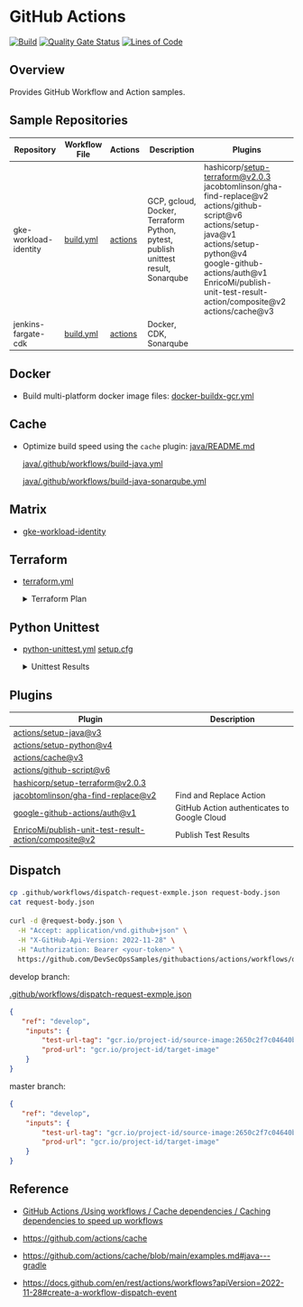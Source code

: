 # GitHub Actions

[![Build](https://github.com/DevSecOpsSamples/githubactions/actions/workflows/build.yml/badge.svg?branch=master)](https://github.com/DevSecOpsSamples/githubactions/actions/workflows/build.yml)
[![Quality Gate Status](https://sonarcloud.io/api/project_badges/measure?project=DevSecOpsSamples_githubactions&metric=alert_status)](https://sonarcloud.io/summary/new_code?id=DevSecOpsSamples_githubactions) [![Lines of Code](https://sonarcloud.io/api/project_badges/measure?project=DevSecOpsSamples_githubactions&metric=ncloc)](https://sonarcloud.io/summary/new_code?id=DevSecOpsSamples_githubactions)

## Overview

Provides GitHub Workflow and Action samples.

## Sample Repositories

| Repository                          | Workflow File | Actions | Description | Plugins |
|---|--------------------------------|------|--------------------------------|---------------|
| gke-workload-identity | [build.yml](https://github.com/DevSecOpsSamples/gke-workload-identity/blob/master/.github/workflows/build.yml)     | [actions](https://github.com/DevSecOpsSamples/gke-workload-identity/actions/workflows/build.yml) | GCP, gcloud, Docker, Terraform <br/> Python, pytest, publish unittest result, Sonarqube  | hashicorp/setup-terraform@v2.0.3 <br/>jacobtomlinson/gha-find-replace@v2 <br/> actions/github-script@v6 <br/>actions/setup-java@v1 <br/>actions/setup-python@v4 <br/> google-github-actions/auth@v1 <br/> EnricoMi/publish-unit-test-result-action/composite@v2 <br/> actions/cache@v3 <br/> |
| jenkins-fargate-cdk   | [build.yml](https://github.com/DevSecOpsSamples/jenkins-fargate-cdk/blob/master/.github/workflows/build.yml)     | [actions](https://github.com/DevSecOpsSamples/jenkins-fargate-cdk/actions/workflows/build.yml) | Docker, CDK, Sonarqube | |

## Docker

- Build multi-platform docker image files: [docker-buildx-gcr.yml](docker-buildx-gcr.yml)

## Cache

- Optimize build speed using the `cache` plugin: [java/README.md](java/README.md)

    [java/.github/workflows/build-java.yml](java/.github/workflows/build-java.yml)

    [java/.github/workflows/build-java-sonarqube.yml](java/.github/workflows/build-java-sonarqube.yml)

## Matrix

- [gke-workload-identity](https://github.com/DevSecOpsSamples/gke-workload-identity/blob/master/.github/workflows/build.yml)

## Terraform

- [terraform.yml](terraform.yml)

    <details><summary>Terraform Plan</summary>

    ![terraform-plan.png](./screenshots/terraform-plan.png?raw=true)

    </details>

## Python Unittest

- [python-unittest.yml](python-unittest.yml) [setup.cfg](setup.cfg)

    <details><summary>Unittest Results</summary>

    ![test-failed.png](./screenshots/test-failed.png?raw=true)

    ![test-failed-details.png](./screenshots/test-failed-details.png?raw=true)

    </details>

## Plugins

| Plugin      |  Description                   |
|-------------|--------------------------------|
| [actions/setup-java@v3](https://github.com/actions/setup-java) |  |
| [actions/setup-python@v4](https://github.com/actions/setup-python) |  |
| [actions/cache@v3](https://github.com/actions/cache) |  |
| [actions/github-script@v6](https://github.com/actions/github-script) |  |
| [hashicorp/setup-terraform@v2.0.3](https://github.com/hashicorp/setup-terraform) | |
| [jacobtomlinson/gha-find-replace@v2](https://github.com/jacobtomlinson/gha-find-replace) | Find and Replace Action |
| [google-github-actions/auth@v1](https://github.com/google-github-actions/auth) |  GitHub Action authenticates to Google Cloud |
| [EnricoMi/publish-unit-test-result-action/composite@v2](https://github.com/EnricoMi/publish-unit-test-result-action) |  Publish Test Results |

## Dispatch

```bash
cp .github/workflows/dispatch-request-exmple.json request-body.json
cat request-body.json

curl -d @request-body.json \
  -H "Accept: application/vnd.github+json" \
  -H "X-GitHub-Api-Version: 2022-11-28" \
  -H "Authorization: Bearer <your-token>" \
  https://github.com/DevSecOpsSamples/githubactions/actions/workflows/dispatch-example.yml/dispatches
```

develop branch:

[.github/workflows/dispatch-request-exmple.json](.github/workflows/dispatch-request-exmple.json)

```json
{ 
   "ref": "develop",
    "inputs": {
        "test-url-tag": "gcr.io/project-id/source-image:2650c2f7c04640b8c67df560510914f7ba2033e2",
        "prod-url": "gcr.io/project-id/target-image"
    }
}
```

master branch:

```json
{ 
   "ref": "develop",
    "inputs": {
        "test-url-tag": "gcr.io/project-id/source-image:2650c2f7c04640b8c67df560510914f7ba2033e2",
        "prod-url": "gcr.io/project-id/target-image"
    }
}
```


## Reference

- [GitHub Actions /Using workflows / Cache dependencies / Caching dependencies to speed up workflows](https://docs.github.com/en/actions/using-workflows/caching-dependencies-to-speed-up-workflows#managing-caches)

- https://github.com/actions/cache

- https://github.com/actions/cache/blob/main/examples.md#java---gradle

- https://docs.github.com/en/rest/actions/workflows?apiVersion=2022-11-28#create-a-workflow-dispatch-event

